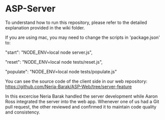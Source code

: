 # ASP-Server

To understand how to run this repository, please refer to the detailed explanation provided in the wiki folder.

If you are using mac, you may need to change the scripts in 'package.json' to:

"start": "NODE_ENV=local node server.js",

"reset": "NODE_ENV=local node tests/reset.js",

"populate": "NODE_ENV=local node tests/populate.js"

You can see the source code of the client side in our web repository: https://github.com/Neria-Barak/ASP-Web/tree/server-feature

In this excercise Neria Barak handled the server development while Aaron Ross integrated the server into the web app. Whenever one of us had a Git pull request, the other reviewed and confirmed it to maintain code quality and consistency.
